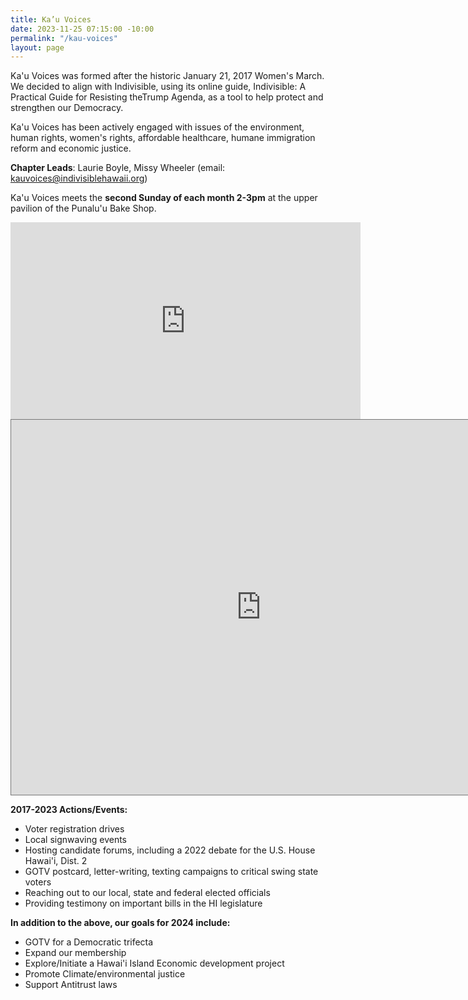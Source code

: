 ```yaml
---
title: Ka’u Voices
date: 2023-11-25 07:15:00 -10:00
permalink: "/kau-voices"
layout: page
---
```


Ka'u Voices was formed after the historic January 21, 2017 Women's March.  We decided to align with Indivisible, using its online guide, Indivisible: A Practical Guide for Resisting theTrump Agenda, as a tool to help protect and strengthen our Democracy.

Ka'u Voices has been actively engaged with issues of the environment, human rights, women's rights, affordable healthcare, humane immigration reform and economic justice. 

**Chapter Leads**: Laurie Boyle, Missy Wheeler (email: kauvoices@indivisiblehawaii.org) 

Ka'u Voices meets the **second Sunday of each month 2-3pm** at the upper pavilion of the Punalu'u Bake Shop.



<iframe id="iframe-container" style="margin: 0px auto; display: block;" xml="lang" src="https://events.humanitix.com/event-listings?w=true&amp;u=85fUNSzXPzYYLWo8kQkwx8Tiwy52&amp;o=6553ca312f19c7f220327d3b&amp;bc=%23ca4948&amp;bt=Learn%20More&amp;tc=%23FFFFFF" width="560" height="315" frameborder="0"></iframe>
<script>
                        window.addEventListener('message', function (e) {
                            if (e.origin !== "https://events.humanitix.com"){
                                return;
                            }   
                            var messageData = e.data;
                            var iframeEl = document.getElementById('iframe-container');
                            if (iframeEl && messageData && !isNaN(messageData.scrollHeight) && messageData.location === iframeEl.src) {
                                iframeEl.style.height = messageData.scrollHeight + 20 + 'px'; }
                        }, false);
                    </script>




<iframe src="https://calendar.google.com/calendar/embed?height=600&wkst=1&bgcolor=%23ffffff&ctz=Pacific%2FHonolulu&src=aW5mb0BpbmRpdmlzaWJsZWhhd2FpaS5vcmc&src=ZW4udXNhI2hvbGlkYXlAZ3JvdXAudi5jYWxlbmRhci5nb29nbGUuY29t&color=%23F6BF26&color=%230B8043" style="border:solid 1px #777" width="800" height="600" frameborder="0" scrolling="no"></iframe>



**2017-2023 Actions/Events:**
* Voter registration drives
* Local signwaving events
* Hosting candidate forums, including a 2022 debate for the U.S. House Hawai'i, Dist. 2
* GOTV postcard, letter-writing, texting campaigns to critical swing state voters 
* Reaching out to our local, state and federal elected officials
* Providing testimony on important bills in the HI legislature

**In addition to the above, our goals for 2024 include:**
* GOTV for a Democratic trifecta 
* Expand our membership 
* Explore/Initiate a Hawai'i Island Economic development project
* Promote Climate/environmental justice
* Support Antitrust laws
